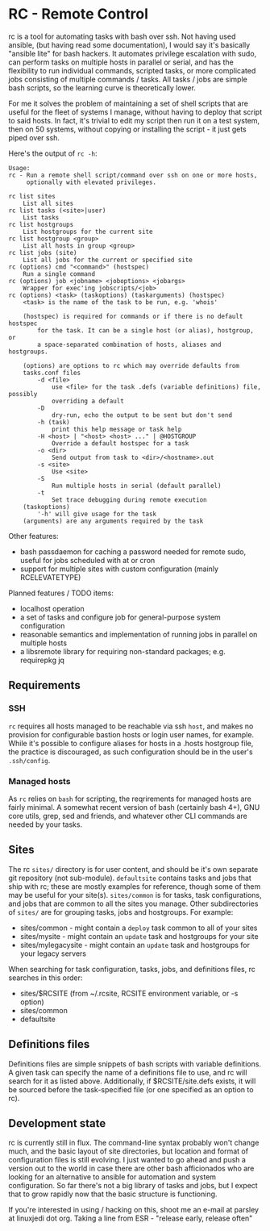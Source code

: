 # RC - Remote Control

rc is a tool for automating tasks with bash over ssh. Not having used ansible, (but having read some documentation), I would say it's basically "ansible lite" for bash hackers. It automates privilege escalation with sudo, can perform tasks on multiple hosts in parallel or serial, and has the flexibility to run individual commands, scripted tasks, or more complicated jobs consisting of multiple commands / tasks. All tasks / jobs are simple bash scripts, so the learning curve is theoretically lower.

For me it solves the problem of maintaining a set of shell scripts that are useful for the fleet of systems I manage, without having to deploy that script to said hosts. In fact, it's trivial to edit my script then run it on a test system, then on 50 systems, without copying or installing the script - it just gets piped over ssh.

Here's the output of `rc -h`:
```
Usage:
rc - Run a remote shell script/command over ssh on one or more hosts,
	 optionally with elevated privileges.

rc list sites
	List all sites
rc list tasks (<site>|user)
	List tasks
rc list hostgroups
	List hostgroups for the current site
rc list hostgroup <group>
	List all hosts in group <group>
rc list jobs (site)
	List all jobs for the current or specified site
rc (options) cmd "<command>" (hostspec)
	Run a single command
rc (options) job <jobname> <joboptions> <jobargs>
	Wrapper for exec'ing jobscripts/<job>
rc (options) <task> (taskoptions) (taskarguments) (hostspec)
	<task> is the name of the task to be run, e.g. 'whois'

	(hostspec) is required for commands or if there is no default hostspec
		for the task. It can be a single host (or alias), hostgroup, or
		a space-separated combination of hosts, aliases and hostgroups.

	(options) are options to rc which may override defaults from
	tasks.conf files
		-d <file>
			use <file> for the task .defs (variable definitions) file, possibly
			overriding a default
		-D
			dry-run, echo the output to be sent but don't send
		-h (task)
			print this help message or task help
		-H <host> | "<host> <host> ..." | @HOSTGROUP
			Override a default hostspec for a task
		-o <dir>
			Send output from task to <dir>/<hostname>.out
		-s <site>
			Use <site>
		-S
			Run multiple hosts in serial (default parallel)
		-t
			Set trace debugging during remote execution
	(taskoptions)
		'-h' will give usage for the task
	(arguments) are any arguments required by the task
```

Other features:

 * bash passdaemon for caching a password needed for remote sudo, useful for jobs scheduled with at or cron
 * support for multiple sites with custom configuration (mainly RCELEVATETYPE)

Planned features / TODO items:
 * localhost operation
 * a set of tasks and configure job for general-purpose system configuration
 * reasonable semantics and implementation of running jobs in parallel on multiple hosts
 * a libsremote library for requiring non-standard packages; e.g. requirepkg jq

## Requirements

### SSH

`rc` requires all hosts managed to be reachable via ssh `host`, and makes no
provision for configurable bastion hosts or login user names, for example.
While it's possible to configure aliases for hosts in a .hosts hostgroup file,
the practice is discouraged, as such configuration should be in the user's
`.ssh/config`.

### Managed hosts

As `rc` relies on `bash` for scripting, the reqrirements for managed hosts are
fairly minimal. A somewhat recent version of bash (certainly bash 4+), GNU
core utils, grep, sed and friends, and whatever other CLI commands are needed
by your tasks.

## Sites

The rc `sites/` directory is for user content, and should be it's own separate git repository (not sub-module). `defaultsite` contains tasks and jobs that ship with rc; these are mostly examples for reference, though some of them may be useful for your site(s). `sites/common` is for tasks, task configurations, and jobs that are common to all the sites you manage. Other subdirectories of `sites/` are for grouping tasks, jobs and hostgroups. For example:

* sites/common - might contain a `deploy` task common to all of your sites
* sites/mysite - might contain an `update` task and hostgroups for your site
* sites/mylegacysite - might contain an `update` task and hostgroups for your legacy servers

When searching for task configuration, tasks, jobs, and definitions files, rc searches in this order:
* sites/$RCSITE (from ~/.rcsite, RCSITE environment variable, or -s option)
* sites/common
* defaultsite

## Definitions files

Definitions files are simple snippets of bash scripts with variable
definitions. A given task can specify the name of a definitions file to use,
and rc will search for it as listed above. Additionally, if $RCSITE/site.defs
exists, it will be sourced before the task-specified file (or one specified as
an option to rc).

## Development state

rc is currently still in flux. The command-line syntax probably won't change much, and the basic layout of site directories, but location and format of configuration files is still evolving. I just wanted to go ahead and push a version out to the world in case there are other bash afficionados who are looking for an alternative to ansible for automation and system configuration. So far there's not a big library of tasks and jobs, but I expect that to grow rapidly now that the basic structure is functioning.

If you're interested in using / hacking on this, shoot me an e-mail at parsley at linuxjedi dot org. Taking a line from ESR - "release early, release often"
